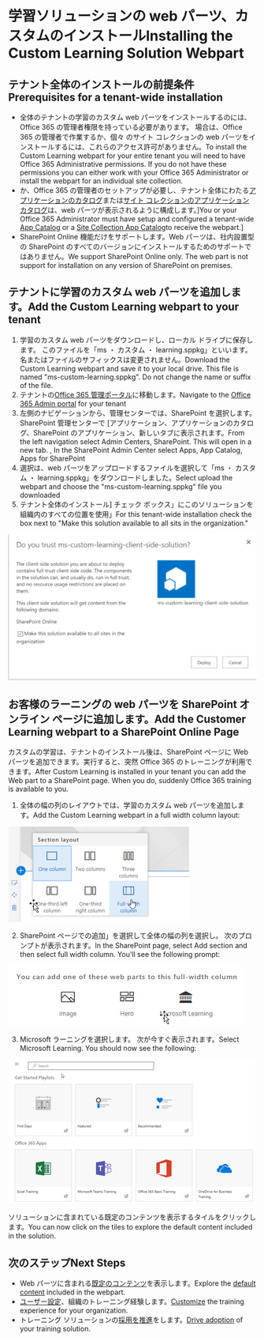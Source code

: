 # <a name="installing-the-custom-learning-solution-webpart"></a><span data-ttu-id="fe22a-101">学習ソリューションの web パーツ、カスタムのインストール</span><span class="sxs-lookup"><span data-stu-id="fe22a-101">Installing the Custom Learning Solution Webpart</span></span>

## <a name="prerequisites-for-a-tenant-wide-installation"></a><span data-ttu-id="fe22a-102">テナント全体のインストールの前提条件</span><span class="sxs-lookup"><span data-stu-id="fe22a-102">Prerequisites for a tenant-wide installation</span></span>

- <span data-ttu-id="fe22a-p101">全体のテナントの学習のカスタム web パーツをインストールするのには、Office 365 の管理者権限を持っている必要があります。 場合は、Office 365 の管理者で作業するか、個々 のサイト コレクションの web パーツをインストールするには、これらのアクセス許可がありません。</span><span class="sxs-lookup"><span data-stu-id="fe22a-p101">To install the Custom Learning webpart for your entire tenant you will need to have Office 365 Administrative permissions.  If you do not have these permissions you can either work with your Office 365 Administrator or install the webpart for an individual site collection.</span></span>
- <span data-ttu-id="fe22a-105">か、Office 365 の管理者のセットアップが必要し、テナント全体にわたる[アプリケーションのカタログ](https://docs.microsoft.com/en-us/sharepoint/dev/spfx/set-up-your-developer-tenant)または[サイト コレクションのアプリケーション カタログ](https://docs.microsoft.com/en-us/sharepoint/dev/general-development/site-collection-app-catalog)は、web パーツが表示されるように構成します。]</span><span class="sxs-lookup"><span data-stu-id="fe22a-105">You or your Office 365 Administrator must have setup and configured a tenant-wide [App Catalog](https://docs.microsoft.com/en-us/sharepoint/dev/spfx/set-up-your-developer-tenant) or a [Site Collection App Catalog](https://docs.microsoft.com/en-us/sharepoint/dev/general-development/site-collection-app-catalog)to receive the webpart.]</span></span>
- <span data-ttu-id="fe22a-p102">SharePoint Online 機能だけをサポートします。Web パーツは、社内設置型の SharePoint のすべてのバージョンにインストールするためのサポートではありません。</span><span class="sxs-lookup"><span data-stu-id="fe22a-p102">We support SharePoint Online only. The web part is not support for installation on any version of SharePoint on premises.</span></span>

## <a name="add-the-custom-learning-webpart-to-your-tenant"></a><span data-ttu-id="fe22a-108">テナントに学習のカスタム web パーツを追加します。</span><span class="sxs-lookup"><span data-stu-id="fe22a-108">Add the Custom Learning webpart to your tenant</span></span> 

1. <span data-ttu-id="fe22a-p103">学習のカスタム web パーツをダウンロードし、ローカル ドライブに保存します。 このファイルを「ms ・ カスタム ・ learning.sppkg」といいます。 名またはファイルのサフィックスは変更されません。</span><span class="sxs-lookup"><span data-stu-id="fe22a-p103">Download the Custom Learning webpart and save it to your local drive.  This file is named "ms-custom-learning.sppkg".  Do not change the name or suffix of the file.</span></span> 
2. <span data-ttu-id="fe22a-112">テナントの[Office 365 管理ポータル](https://admin.microsoft.com/AdminPortal/Home#/homepage)に移動します。</span><span class="sxs-lookup"><span data-stu-id="fe22a-112">Navigate to the [Office 365 Admin portal](https://admin.microsoft.com/AdminPortal/Home#/homepage) for your tenant</span></span>
3. <span data-ttu-id="fe22a-p104">左側のナビゲーションから、管理センターでは、SharePoint を選択します。SharePoint 管理センターで [アプリケーション、アプリケーションのカタログ、SharePoint のアプリケーション、新しいタブに表示されます。</span><span class="sxs-lookup"><span data-stu-id="fe22a-p104">From the left navigation select Admin Centers, SharePoint. This will open in a new tab. , In the SharePoint Admin Center select Apps, App Catalog, Apps for SharePoint</span></span> 
4. <span data-ttu-id="fe22a-115">選択は、web パーツをアップロードするファイルを選択して「ms ・ カスタム ・ learning.sppkg」をダウンロードしました。</span><span class="sxs-lookup"><span data-stu-id="fe22a-115">Select upload the webpart and choose the "ms-custom-learning.sppkg" file you downloaded</span></span>
5. <span data-ttu-id="fe22a-116">テナント全体のインストール] チェック ボックス」にこのソリューションを組織内のすべての位置を使用」</span><span class="sxs-lookup"><span data-stu-id="fe22a-116">For this tenant-wide installation check the box next to "Make this solution available to all sits in the organization."</span></span>  

![ソリューションを導入します。](media/trustapp_sm.png)


## <a name="add-the-customer-learning-webpart-to-a-sharepoint-online-page"></a><span data-ttu-id="fe22a-118">お客様のラーニングの web パーツを SharePoint オンライン ページに追加します。</span><span class="sxs-lookup"><span data-stu-id="fe22a-118">Add the Customer Learning webpart to a SharePoint Online Page</span></span>

<span data-ttu-id="fe22a-p105">カスタムの学習は、テナントのインストール後は、SharePoint ページに Web パーツを追加できます。実行すると、突然 Office 365 のトレーニングが利用できます。</span><span class="sxs-lookup"><span data-stu-id="fe22a-p105">After Custom Learning is installed in your tenant you can add the Web part to a SharePoint page. When you do, suddenly Office 365 training is available to you.</span></span> 

1. <span data-ttu-id="fe22a-121">全体の幅の列のレイアウトでは、学習のカスタム web パーツを追加します。</span><span class="sxs-lookup"><span data-stu-id="fe22a-121">Add the Custom Learning webpart in a full width column layout:</span></span>

![SharePoint ページのレイアウト](media/clo365fullcolumnwidth.png)

2. <span data-ttu-id="fe22a-p106">SharePoint ページでの追加」を選択して全体の幅の列を選択し。 次のプロンプトが表示されます。</span><span class="sxs-lookup"><span data-stu-id="fe22a-p106">In the SharePoint page, select Add section and then select full width column.  You'll see the following prompt:</span></span>

![AddWebpart](media/clo365addfullwidthwebpart.png)

3. <span data-ttu-id="fe22a-p107">Microsoft ラーニングを選択します。 次が今すぐ表示されます。</span><span class="sxs-lookup"><span data-stu-id="fe22a-p107">Select Microsoft Learning.  You should now see the following:</span></span> 

![カスタムの web パーツを学習します。](media/clo365addwebpart.png)

 <span data-ttu-id="fe22a-129">ソリューションに含まれている既定のコンテンツを表示するタイルをクリックします。</span><span class="sxs-lookup"><span data-stu-id="fe22a-129">You can now click on the tiles to explore the default content included in the solution.</span></span>  

## <a name="next-steps"></a><span data-ttu-id="fe22a-130">次のステップ</span><span class="sxs-lookup"><span data-stu-id="fe22a-130">Next Steps</span></span>
- <span data-ttu-id="fe22a-131">Web パーツに含まれる[既定のコンテンツ](webpartcontent.md)を表示します。</span><span class="sxs-lookup"><span data-stu-id="fe22a-131">Explore the [default content](webpartcontent.md) included in the webpart.</span></span>
- <span data-ttu-id="fe22a-132">[ユーザー設定](customization.md)、組織のトレーニング経験します。</span><span class="sxs-lookup"><span data-stu-id="fe22a-132">[Customize](customization.md) the training experience for your organization.</span></span>
- <span data-ttu-id="fe22a-133">トレーニング ソリューションの[採用を推進](driveadoption.md)をします。</span><span class="sxs-lookup"><span data-stu-id="fe22a-133">[Drive adoption](driveadoption.md) of your training solution.</span></span>

